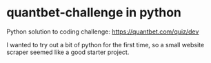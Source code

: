 # quantbet-challenge in python
Python solution to coding challenge: https://quantbet.com/quiz/dev

I wanted to try out a bit of python for the first time, so a small website scraper seemed like a good starter project.
